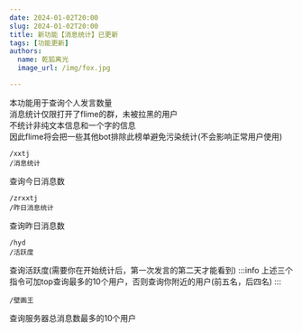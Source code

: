 ```yaml
---
date: 2024-01-02T20:00
slug: 2024-01-02T20:00
title: 新功能【消息统计】已更新
tags: [功能更新]
authors:
  name: 乾狐离光
  image_url: /img/fox.jpg

---
```


本功能用于查询个人发言数量<br />
消息统计仅限打开了flime的群，未被拉黑的用户<br />
不统计非纯文本信息和一个字的信息<br />
因此flime将会把一些其他bot排除此榜单避免污染统计(不会影响正常用户使用)<br />

```
/xxtj
/消息统计
```
查询今日消息数
```
/zrxxtj
/昨日消息统计
```
查询昨日消息数
```
/hyd
/活跃度
```
查询活跃度(需要你在开始统计后，第一次发言的第二天才能看到)
:::info
上述三个指令可加top查询最多的10个用户，否则查询你附近的用户(前五名，后四名)
:::

```
/壁画王
```
查询服务器总消息数最多的10个用户<br />

